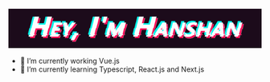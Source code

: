 ![](https://raw.githubusercontent.com/AkaHanshan/AkaHanshan/master/images/hello.gif)
- 🔭 I’m currently working Vue.js
- 🌱 I’m currently learning Typescript, React.js and Next.js 



